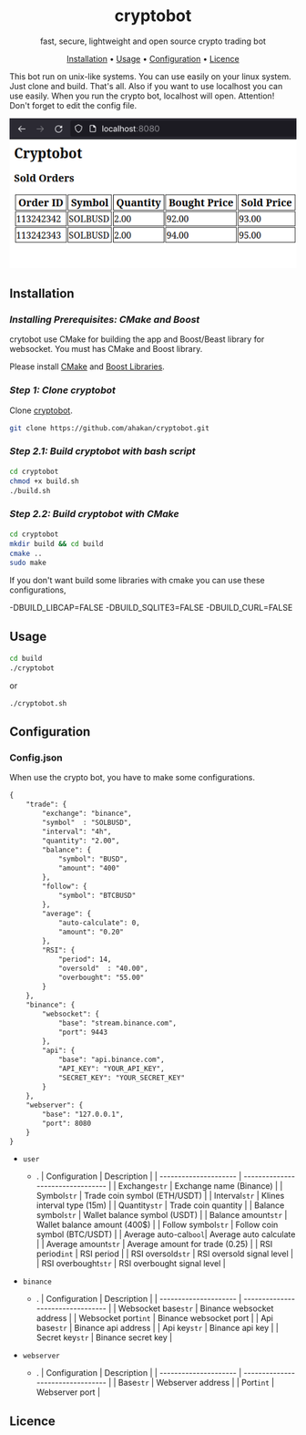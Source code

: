 <!-- markdownlint-configure-file {
  "MD013": {
    "code_blocks": false,
    "tables": false
  },
  "MD033": false,
  "MD041": false
} -->

<div align="center">

# cryptobot

fast, secure, lightweight and open source crypto trading bot

[Installation](#installation) •
[Usage](#usage) •
[Configuration](#configuration) •
[Licence](#licence) 
</div>

This bot run on unix-like systems. You can use easily on your linux system. Just clone and build. That's all.
Also if you want to use localhost you can use easily. When you run the crypto bot, localhost will open. 
Attention! Don't forget to edit the config file.

<p float="left">
    <img src="https://github.com/AHakan/cryptobot/blob/master/local.png"/>
</p>

## Installation

### *Installing Prerequisites: CMake and Boost*

crytobot use CMake for building the app and Boost/Beast library for websocket. You must has CMake and Boost library.

Please install [CMake][cmake] and [Boost Libraries][boost].

### *Step 1: Clone cryptobot*

Clone [cryptobot][cryptobot].

```sh
git clone https://github.com/ahakan/cryptobot.git   
```

### *Step 2.1: Build cryptobot with bash script*
```sh
cd cryptobot
chmod +x build.sh
./build.sh
```

### *Step 2.2: Build cryptobot with CMake*
```sh
cd cryptobot
mkdir build && cd build
cmake .. 
sudo make  
```
If you don't want build some libraries with cmake you can use these configurations,

 -DBUILD_LIBCAP=FALSE 
 -DBUILD_SQLITE3=FALSE 
 -DBUILD_CURL=FALSE

## Usage

```sh
cd build           
./cryptobot        
```
or
```sh
./cryptobot.sh      
```

## Configuration

### Config.json

When use the crypto bot, you have to make some configurations.

```
{
    "trade": {
        "exchange": "binance",
        "symbol"  : "SOLBUSD",
        "interval": "4h",
        "quantity": "2.00",
        "balance": {
            "symbol": "BUSD",
            "amount": "400"
        },
        "follow": {
            "symbol": "BTCBUSD"
        },
        "average": {
            "auto-calculate": 0,
            "amount": "0.20"
        },
        "RSI": {
            "period": 14,
            "oversold"  : "40.00",
            "overbought": "55.00"
        }
    },
    "binance": {
        "websocket": {
            "base": "stream.binance.com",
            "port": 9443
        },
        "api": {
            "base": "api.binance.com",
            "API_KEY": "YOUR_API_KEY",
            "SECRET_KEY": "YOUR_SECRET_KEY"
        }
    },
    "webserver": {
        "base": "127.0.0.1",
        "port": 8080
    }
}
```

- `user`
  - .
    | Configuration         | Description                       |
    | --------------------- | --------------------------------- |
    | Exchange`str`         | Exchange name (Binance)           |
    | Symbol`str`           | Trade coin symbol (ETH/USDT)      |
    | Interval`str`         | Klines interval type (15m)        |
    | Quantity`str`         | Trade coin quantity               |
    | Balance symbol`str`   | Wallet balance symbol (USDT)      |
    | Balance amount`str`   | Wallet balance amount (400$)      |
    | Follow symbol`str`    | Follow coin symbol (BTC/USDT)     |
    | Average auto-cal`bool`| Average auto calculate            |
    | Average amount`str`   | Average amount for trade (0.25)   |
    | RSI period`int`       | RSI period                        |
    | RSI oversold`str`     | RSI oversold signal level         |
    | RSI overbought`str`   | RSI overbought signal level       |

- `binance`
  - .
    | Configuration         | Description                       |
    | --------------------- | --------------------------------- |
    | Websocket base`str`   | Binance websocket address         |
    | Websocket port`int`   | Binance websocket port            |
    | Api base`str`         | Binance api address               |
    | Api key`str`          | Binance api key                   |
    | Secret key`str`       | Binance secret key                |

- `webserver`
  - .
    | Configuration         | Description                       |
    | --------------------- | --------------------------------- |
    | Base`str`             | Webserver address                 |
    | Port`int`             | Webserver port                    |


## Licence

[cryptobot]: https://github.com/ahakan/cryptobot.git
[cmake]: https://cmake.org/
[boost]: https://www.boost.org/
